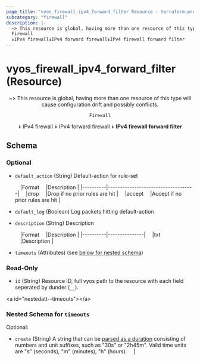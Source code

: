 ```yaml
---
page_title: "vyos_firewall_ipv4_forward_filter Resource - terraform-provider-vyos"
subcategory: "firewall"
description: |-
  ~> This resource is global, having more than one resource of this type will cause configuration drift and possibly conflicts.
  Firewall
  ⯯IPv4 firewall⯯IPv4 forward firewall⯯IPv4 firewall forward filter
---
```


# vyos_firewall_ipv4_forward_filter (Resource)
<center>

~> This resource is global, having more than one resource of this type will cause configuration drift and possibly conflicts.

	Firewall
⯯
IPv4 firewall
⯯
IPv4 forward firewall
⯯
**IPv4 firewall forward filter**


</center>

## Schema

### Optional

- `default_action` (String) Default-action for rule-set

    &emsp;|Format  &emsp;|Description                       |
    |----------|------------------------------------|
    &emsp;|drop    &emsp;|Drop if no prior rules are hit    |
    &emsp;|accept  &emsp;|Accept if no prior rules are hit  |
- `default_log` (Boolean) Log packets hitting default-action
- `description` (String) Description

    &emsp;|Format  &emsp;|Description  |
    |----------|---------------|
    &emsp;|txt     &emsp;|Description  |
- `timeouts` (Attributes) (see [below for nested schema](#nestedatt--timeouts))

### Read-Only

- `id` (String) Resource ID, full vyos path to the resource with each field seperated by dunder (`__`).

&lt;a id=&#34;nestedatt--timeouts&#34;&gt;&lt;/a&gt;
### Nested Schema for `timeouts`

Optional:

- `create` (String) A string that can be [parsed as a duration](https://pkg.go.dev/time#ParseDuration) consisting of numbers and unit suffixes, such as &#34;30s&#34; or &#34;2h45m&#34;. Valid time units are &#34;s&#34; (seconds), &#34;m&#34; (minutes), &#34;h&#34; (hours).  &emsp;|
